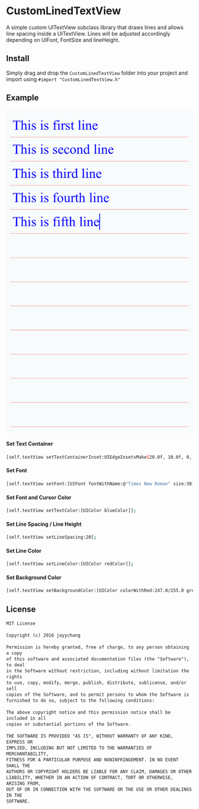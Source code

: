 # CustomLinedTextView

A simple custom UITextView subclass library that draws lines and allows line spacing inside a UITextView. Lines will be adjusted accordingly depending on UIFont, FontSize and lineHeight.

## Install

Simply drag and drop the `CustomLinedTextView` folder into your project and import using `#import "CustomLinedTextView.h"`

## Example

![Screenshot](https://github.com/jayychang/CustomLinedTextView/blob/master/CustomLinedTextViewExample/CustomLinedTextViewExample/CustomLinedTextViewExample.png)

#### Set Text Container
```sh
[self.textView setTextContainerInset:UIEdgeInsetsMake(20.0f, 10.0f, 0, 10.0f)];
```    
#### Set Font
```sh
[self.textView setFont:[UIFont fontWithName:@"Times New Roman" size:30]];
```
#### Set Font and Cursor Color
```sh
[self.textView setTextColor:[UIColor blueColor]];
```
#### Set Line Spacing / Line Height
```sh
[self.textView setLineSpacing:20];
```
#### Set Line Color
```sh
[self.textView setLineColor:[UIColor redColor]];
```
#### Set Background Color
```sh
[self.textView setBackgroundColor:[UIColor colorWithRed:247.0/255.0 green:251.0/255.0 blue:251.0/255.0 alpha:1.0]];
```

## License
```
MIT License

Copyright (c) 2016 jayychang

Permission is hereby granted, free of charge, to any person obtaining a copy
of this software and associated documentation files (the "Software"), to deal
in the Software without restriction, including without limitation the rights
to use, copy, modify, merge, publish, distribute, sublicense, and/or sell
copies of the Software, and to permit persons to whom the Software is
furnished to do so, subject to the following conditions:

The above copyright notice and this permission notice shall be included in all
copies or substantial portions of the Software.

THE SOFTWARE IS PROVIDED "AS IS", WITHOUT WARRANTY OF ANY KIND, EXPRESS OR
IMPLIED, INCLUDING BUT NOT LIMITED TO THE WARRANTIES OF MERCHANTABILITY,
FITNESS FOR A PARTICULAR PURPOSE AND NONINFRINGEMENT. IN NO EVENT SHALL THE
AUTHORS OR COPYRIGHT HOLDERS BE LIABLE FOR ANY CLAIM, DAMAGES OR OTHER
LIABILITY, WHETHER IN AN ACTION OF CONTRACT, TORT OR OTHERWISE, ARISING FROM,
OUT OF OR IN CONNECTION WITH THE SOFTWARE OR THE USE OR OTHER DEALINGS IN THE
SOFTWARE.
```
